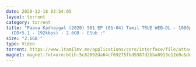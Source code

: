 ```yaml
---
date: 2020-12-18 03:54:05
layout: torrent
category: torrent
title: "Paava Kadhaigal (2020) S01 EP (01-04) Tamil TRUE WEB-DL - 1080p - AVC -
  (DD+5.1 - 192kbps) - 2.6GB - ESub :"
size: "2.6GB "
type: Video
torrent: https://www.1tamilmv.me/applications/core/interface/file/attachment.php?id=70311
magnet: magnet:?xt=urn:btih:5c82092da64cf69275fbd9387d2bba0913e12e0c&dn=www.1TamilMV.me%20-%20Paava%20Kadhaigal%20(2020)%20S01%20EP%20(01-04)%20Tamil%20TRUE%20WEB-DL%20-%201080p%20-%20AVC%20-%20(DD%2b5.1%20-%20192kbps)%20-%202.6GB%20-%20ESub&tr=udp%3a%2f%2fp4p.arenabg.com%3a1337%2fannounce&tr=http%3a%2f%2fpow7.com%3a80%2fannounce&tr=udp%3a%2f%2ftracker.tiny-vps.com%3a6969%2fannounce&tr=http%3a%2f%2ftracker2.itzmx.com%3a6961%2fannounce&tr=udp%3a%2f%2f151.80.120.114%3a2710%2fannounce&tr=udp%3a%2f%2f9.rarbg.com%3a2790%2fannounce&tr=udp%3a%2f%2f9.rarbg.to%3a2740%2fannounce&tr=udp%3a%2f%2fopen.stealth.si%3a80%2fannounce&tr=udp%3a%2f%2ftracker.leechers-paradise.org%3a6969%2fannounce&tr=udp%3a%2f%2ftracker.opentrackr.org%3a1337%2fannounce&tr=http%3a%2f%2ft.nyaatracker.com%3a80%2fannounce
---
```

